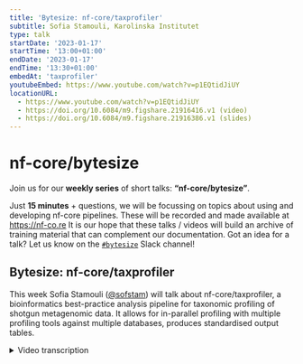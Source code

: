```yaml
---
title: 'Bytesize: nf-core/taxprofiler'
subtitle: Sofia Stamouli, Karolinska Institutet
type: talk
startDate: '2023-01-17'
startTime: '13:00+01:00'
endDate: '2023-01-17'
endTime: '13:30+01:00'
embedAt: 'taxprofiler'
youtubeEmbed: https://www.youtube.com/watch?v=p1EQtidJiUY
locationURL:
  - https://www.youtube.com/watch?v=p1EQtidJiUY
  - https://doi.org/10.6084/m9.figshare.21916416.v1 (video)
  - https://doi.org/10.6084/m9.figshare.21916386.v1 (slides)
---
```


# nf-core/bytesize

Join us for our **weekly series** of short talks: **“nf-core/bytesize”**.

Just **15 minutes** + questions, we will be focussing on topics about using and developing nf-core pipelines.
These will be recorded and made available at <https://nf-co.re>
It is our hope that these talks / videos will build an archive of training material that can complement our documentation. Got an idea for a talk? Let us know on the [`#bytesize`](https://nfcore.slack.com/channels/bytesize) Slack channel!

## Bytesize: nf-core/taxprofiler

This week Sofia Stamouli ([@sofstam](https://github.com/sofstam)) will talk about nf-core/taxprofiler, a bioinformatics best-practice analysis pipeline for taxonomic profiling of shotgun metagenomic data. It allows for in-parallel profiling with multiple profiling tools against multiple databases, produces standardised output tables.

<details markdown="1"><summary>Video transcription</summary>
:::note
The content has been edited to make it reader-friendly
:::

[0:01](https://www.youtube.com/watch?v=p1EQtidJiUY&t=1)
(host) Hello, everyone, and welcome to the first bytesize talk of 2023, and I'm very, very happy to have Sofia Stamouli present today a new pipeline called nf-core/taxprofiler, which is soon to be released, I've heard. Off to you, Sofia.

[0:23](https://www.youtube.com/watch?v=p1EQtidJiUY&t=23)
Hello, everyone. I'm going to talk about nf-core/taxprofiler, which is using the GitHub description "a bioinformatics best practice analysis pipeline for taxonomic classification and profiling of shotgun metagenomic data". In the talk today, I will briefly introduce what is shotgun metagenomics and how the development of tax-profiler started. I will give an overview of the nf-core/taxprofiler pipeline and how you can use and run the pipeline, as well as our upcoming development plans.

[1:07](https://www.youtube.com/watch?v=p1EQtidJiUY&t=67)
To start with, what is shotgun metagenomics sequencing? I borrowed the description from Quince's paper from 2017 that describes shotgun metagenomic sequencing as the untargeted sequencing of all microbial genomes present in a sample. It allows for the determination of the taxonomic diversity in a sample. We may be looking at bacteria, viruses, fungi, archaea, or a combination of those, that are present in a sample. The development started in February 2022 by James Fellows Yates and Moritz Beber. We at Karolinska Institute joined during the online hackathon in March.

[2:00](https://www.youtube.com/watch?v=p1EQtidJiUY&t=120)
With that, I would like to mention that this is really a community-based development. There are a few nf-core pipelines, like eager and mag, that support some sort of taxonomic classification. But they only support one classifier. Each classifier is tailored for specific purposes, each one has its own custom output format. There was really a need to have a pipeline that would support taxonomic classification and profiling of metagenomic reads using both, multiple tools and multiple databases. There are at the moment a few examples of how you can use nf-core/taxprofiler. Some of those different contexts is pathogen detection in clinical metagenomics. One can use it for a comparative microbiome diversity analysis as well as detection of food DNA from enzyme microbiome samples. But of course, they are not only limited to those.

[3:15](https://www.youtube.com/watch?v=p1EQtidJiUY&t=195)
This is the overview of how the pipeline looks like. I will go into more details in the next slides. To start with, it supports both short reads and long reads. The first step is the sequencing quality control. Right now, FastQC is used as a default. But during hackathon in October in Barcelona, falco has been added as a drop-in replacement, which supposedly is an improvement especially for long reads. The user can choose between either FastQC or falco. Next we have the pre-processing steps. All of those are optional and up to the needs of the user. We have dedicated tools for each sequencing technology. The first step is the adapter removal where fastp and AdapterRemoval is supported for short reads and Porechop for long reads. Then taxprofiler allows for removal of low complexity reads with BBDuk and PRINSEQ++ for short reads and Filtlong for long reads. The user can also choose to remove the host reads using bowtie2 aligner for short reads and minimap2 for long reads. As the last step of those pre-processing steps, taxprofiler allows for concatenation of multiple FastQ runs or libraries of a sample.

[5:08](https://www.youtube.com/watch?v=p1EQtidJiUY&t=308)
The last step of taxprofiler is, of course, taxonomic classification. Right now we support nine classifiers/profilers with kraken2 being paired with Bracken, KrakenUnique, MetaPhlAn3, MALT, DIAMOND, Centrifuge, Kaiju, and mOTUs. Each profiler can be executed with multiple databases. It's with their own settings. Each profiler has its own output. Because each profile classifier has its own output format, taxprofiler supports standardized and aggregated taxon count tables with the help of taxpasta, that is a Python package and with Moritz Beber is leading the development. It stands for taxonomic profile aggregation and standardization. I added the link to the GitHub repository.

[6:23](https://www.youtube.com/watch?v=p1EQtidJiUY&t=)
In this slide, I'm going to talk about how taxpasta works. Here you can see an example of how the output of the kraken2 classifier looks like. It has six columns: the percentage of reads covered, the number of reads covered, the number of reads assigned; This column here describes the taxonomic level, this one describes NCBI's taxonomy ID, and this is the scientific name of each taxon. This is how the output from the Kaiju classifier looks like. It has five columns, it also has header and it is very different from kraken2. This is the case for all the different classifiers. With taxpasta, we are really able to have a standardized output format for each classifier. The output format looks like this. It has two columns. The first one describes the taxonomy ID, and this column describes the read counts.

[7:38](https://www.youtube.com/watch?v=p1EQtidJiUY&t=)
About how to run the pipeline, one would need two input sample sheets: one describing the FASTQ files and one describing the databases. This is how format of the sample sheet that describes the FASTQ files should looks like. The first column should describe a unique sample name. The user can add a run accession, and should describe the name of the sequencing platform, as well as the path to the FASTQ files. Regarding the sample sheet describing the databases, this is how it looks like. It is four columns. In the first column one should give the name of the classification tool. Here is a unique name, based on the database. In this column, the user can specify the parameters that they would like to use. The fourth column describes the path to each database. About `TOOL1` and `TOOL2` (the argument here), those can be replaced by its classifier or profiler that is desired by the user. The last argument, the `perform_step`, this can be replaced by pre-processing or post-processing steps.

[9:26](https://www.youtube.com/watch?v=p1EQtidJiUY&t=566)
About our future plans, we would like to support more taxonomic classifiers, particularly for long reads. We would like to add an assignment validation step by aligning matched reads to identify the genomes, and we would like to add the workflow for database construction. But before we go on with the implementation of those plans, please stay tuned for the first release in January. With that, I would like to thank James Fellows Yates in Germany and Moritz Beber in Denmark, as well as my colleagues here in Sweden: Tanja Normark, Mahwash Jamy, Lauri Mesilaakso, and of course all the collaborators that contributed with different classifiers and issues in taxprofiler. If you have any questions, please reach out to our Slack channel with the hashtag taxprofiler, and that's it. I'm happy to answer any questions.

[10:43](https://www.youtube.com/watch?v=p1EQtidJiUY&t=643)
(host) Thank you very much, Sofia. Are there now any questions in the audience? You can either write your questions in the chat, or you can unmute yourself. I allowed that now for anyone. If there are no questions at the moment, I actually have a question.

(question) I was wondering why there are so many of these profilers, because, I mean, if there was one that actually would work properly, then you would only need that one.

(answer) The metagenomics field is very broad, and with those classifiers, they're based on different algorithms, and they cover different needs.

(question cont.) The final output that you have now, is that an average of what the different ones detect, or?

(answer cont.) We have a different output for each classifier, and we have, with the help of taxpasta, we are able to have a standardized output for each of those classifiers.

(question cont.) Okay, but you will get a separate output for each classifier?

(answer cont.) Yes. At the moment, yeah.

[12:08](https://www.youtube.com/watch?v=p1EQtidJiUY&t=728)
(question) Then we have here questions in the chat. One is from Juan. Do you have to download the databases manually?

(answer) Yes. We do not support it right now. It's in our future plans, maybe to add a workflow for database construction, but the user has to do it by themselves right now.

[12:29](https://www.youtube.com/watch?v=p1EQtidJiUY&t=749)
(comment) Then a comment from James. I guess it is for the profiler question I had. He says it's also a fun problem for computer scientists. Thank you.

[12:42](https://www.youtube.com/watch?v=p1EQtidJiUY&t=762)
(host) Are there any more questions? It doesn't seem to be like. If there are questions later on, you can always reach out, as you mentioned, in the Slack channel for taxprofiler, or also in the bytesize channel. Otherwise, I would like to thank Sofia again for this great talk, and of course, also, the Chan Zuckerberg Initiative for funding these talks. Thank you very much, everyone, and I hope to see you next week.

</details>
